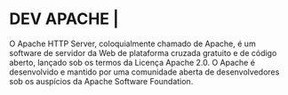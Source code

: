 # DEV APACHE |

O Apache HTTP Server, coloquialmente chamado de Apache, é um software de servidor da Web de plataforma cruzada gratuito e de código aberto, lançado sob os termos da Licença Apache 2.0. O Apache é desenvolvido e mantido por uma comunidade aberta de desenvolvedores sob os auspícios da Apache Software Foundation.
